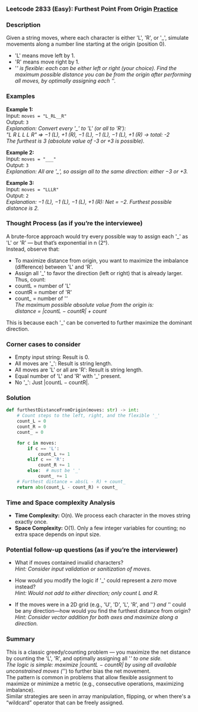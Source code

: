 ### Leetcode 2833 (Easy): Furthest Point From Origin [Practice](https://leetcode.com/problems/furthest-point-from-origin)

### Description  
Given a string moves, where each character is either 'L', 'R', or '_', simulate movements along a number line starting at the origin (position 0).  
- 'L' means move left by 1.
- 'R' means move right by 1.
- '_' is flexible: each can be either left or right (your choice).
Find the maximum possible distance you can be from the origin after performing all moves, by optimally assigning each '_'.

### Examples  

**Example 1:**  
Input: `moves = "L_RL__R"`  
Output: `3`  
*Explanation: Convert every '_' to 'L' (or all to 'R'):  
"L R L L L R" ⇒ −1 (L), +1 (R), −1 (L), −1 (L), −1 (L), +1 (R) → total: -2  
The furthest is 3 (absolute value of -3 or +3 is possible).*

**Example 2:**  
Input: `moves = "___"`  
Output: `3`  
*Explanation: All are '_', so assign all to the same direction: either −3 or +3.*

**Example 3:**  
Input: `moves = "LLLR"`  
Output: `2`  
*Explanation: −1 (L), −1 (L), −1 (L), +1 (R): Net = −2. Furthest possible distance is 2.*

### Thought Process (as if you’re the interviewee)  
A brute-force approach would try every possible way to assign each '_' as 'L' or 'R' — but that’s exponential in n (2ⁿ).  
Instead, observe that:
- To maximize distance from origin, you want to maximize the imbalance (difference) between 'L' and 'R'.
- Assign all '_' to favor the direction (left or right) that is already larger.  
Thus, count:
- countL = number of 'L'
- countR = number of 'R'
- count_ = number of '_'  
The maximum possible absolute value from the origin is:  
distance = |countL − countR| + count_

This is because each '_' can be converted to further maximize the dominant direction.

### Corner cases to consider  
- Empty input string: Result is 0.
- All moves are '_': Result is string length.
- All moves are 'L' or all are 'R': Result is string length.
- Equal number of 'L' and 'R' with '_' present.
- No '_': Just |countL − countR|.

### Solution

```python
def furthestDistanceFromOrigin(moves: str) -> int:
    # Count steps to the left, right, and the flexible '_'
    count_L = 0
    count_R = 0
    count_ = 0

    for c in moves:
        if c == 'L':
            count_L += 1
        elif c == 'R':
            count_R += 1
        else:  # must be '_'
            count_ += 1
    # Furthest distance = abs(L - R) + count_
    return abs(count_L - count_R) + count_
```

### Time and Space complexity Analysis  

- **Time Complexity:** O(n). We process each character in the moves string exactly once.
- **Space Complexity:** O(1). Only a few integer variables for counting; no extra space depends on input size.

### Potential follow-up questions (as if you’re the interviewer)  

- What if moves contained invalid characters?  
  *Hint: Consider input validation or sanitization of moves.*

- How would you modify the logic if '_' could represent a *zero* move instead?  
  *Hint: Would not add to either direction; only count L and R.*

- If the moves were in a 2D grid (e.g., 'U', 'D', 'L', 'R', and '_') and '_' could be any direction—how would you find the furthest distance from origin?  
  *Hint: Consider vector addition for both axes and maximize along a direction.*

### Summary
This is a classic greedy/counting problem — you maximize the net distance by counting the 'L', 'R', and optimally assigning all '_' to one side.  
The logic is simple: maximize |countL − countR| by using all available unconstrained moves ('_') to further bias the net movement.  
The pattern is common in problems that allow flexible assignment to maximize or minimize a metric (e.g., consecutive operations, maximizing imbalance).  
Similar strategies are seen in array manipulation, flipping, or when there's a “wildcard” operator that can be freely assigned.
